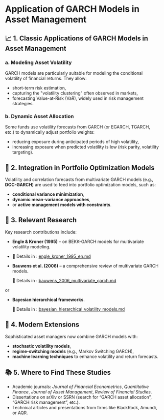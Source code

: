 # Application of GARCH Models in Asset Management

## 📈 1. Classic Applications of GARCH Models in Asset Management

### a. **Modeling Asset Volatility**
GARCH models are particularly suitable for modeling the conditional volatility of financial returns. They allow:
- short-term risk estimation,
- capturing the "volatility clustering" often observed in markets,
- forecasting Value-at-Risk (VaR), widely used in risk management strategies.

### b. **Dynamic Asset Allocation**
Some funds use volatility forecasts from GARCH (or EGARCH, TGARCH, etc.) to dynamically adjust portfolio weights:
- reducing exposure during anticipated periods of high volatility,
- increasing exposure when predicted volatility is low (risk parity, volatility targeting).

## 🧠 2. Integration in Portfolio Optimization Models

Volatility and correlation forecasts from multivariate GARCH models (e.g., **DCC-GARCH**) are used to feed into portfolio optimization models, such as:
- **conditional variance minimization**,
- **dynamic mean-variance approaches**,
- or **active management models with constraints**.

## 🧪 3. Relevant Research

Key research contributions include:

- **Engle & Kroner (1995)** – on BEKK-GARCH models for multivariate volatility modeling.
- 
  📄 Details in  : [engle_kroner_1995_en.md](./engle_kroner_1995_en.md)
  
  
- **Bauwens et al. (2006)** – a comprehensive review of multivariate GARCH models.

  📄 Details in  : [bauwens_2006_multivariate_garch.md](./bauwens_2006_multivariate_garch.md)


 or

- **Bayesian hierarchical frameworks**.

  📄 Details in  : [bayesian_hierarchical_volatility_models.md](./bayesian_hierarchical_volatility_models.md)


## 🤖 4. Modern Extensions

Sophisticated asset managers now combine GARCH models with:
- **stochastic volatility models**,
- **regime-switching models** (e.g., Markov Switching GARCH),
- **machine learning techniques** to enhance volatility and return forecasts.

## 📚 5. Where to Find These Studies

- Academic journals: *Journal of Financial Econometrics*, *Quantitative Finance*, *Journal of Asset Management*, *Review of Financial Studies*.
- Dissertations on arXiv or SSRN (search for “GARCH asset allocation”, “GARCH risk management”, etc.).
- Technical articles and presentations from firms like BlackRock, Amundi, or AQR.
